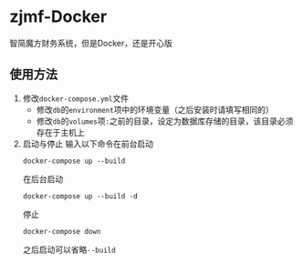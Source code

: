 # zjmf-Docker
 智简魔方财务系统，但是Docker，还是开心版

## 使用方法
1. 修改`docker-compose.yml`文件
	- 修改`db`的`environment`项中的环境变量（之后安装时请填写相同的）
	- 修改`db`的`volumes`项`:`之前的目录，设定为数据库存储的目录，该目录必须存在于主机上
2. 启动与停止
	输入以下命令在前台启动
	```
	docker-compose up --build
	```
	在后台启动
	```
	docker-compose up --build -d
	```
	停止
	```
	docker-compose down
	```
	之后启动可以省略`--build`
